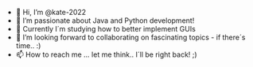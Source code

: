 - 👋 Hi, I’m @kate-2022
- 👀 I’m passionate about Java and Python development!
- 🌱 Currently I´m studying how  to better implement GUIs
- 💞️ I’m looking forward to collaborating on fascinating topics - if there´s time..  :)
- 📫 How to reach me ... let me think..  I´ll be right back! ;)

<!---
kate-2022/kate-2022 is a ✨ special ✨ repository because its `README.md` (this file) appears on your GitHub profile.
You can click the Preview link to take a look at your changes.
--->
